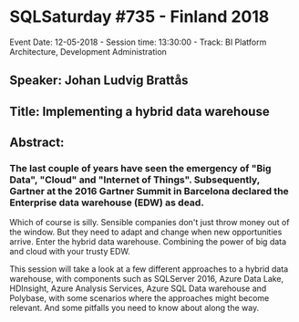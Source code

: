 # SQLSaturday #735 - Finland 2018
Event Date: 12-05-2018 - Session time: 13:30:00 - Track: BI Platform Architecture, Development  Administration
## Speaker: Johan Ludvig Brattås
## Title: Implementing a hybrid data warehouse
## Abstract:
### The last couple of years have seen the emergency of "Big Data", "Cloud" and "Internet of Things".  Subsequently, Gartner at the 2016 Gartner Summit in Barcelona declared the Enterprise data warehouse (EDW) as dead. 
Which of course is silly. Sensible companies don't just throw money out of the window.
But they need to adapt and change when new opportunities arrive.
Enter the hybrid data warehouse. Combining the power of big data and cloud with your trusty EDW.

This session will take a look at a few different approaches to a hybrid data warehouse, with components such as SQLServer 2016, Azure Data Lake, HDInsight, Azure Analysis Services, Azure SQL Data warehouse and Polybase, with some scenarios where the approaches might become
 relevant. And some pitfalls you need to know about along the way.
